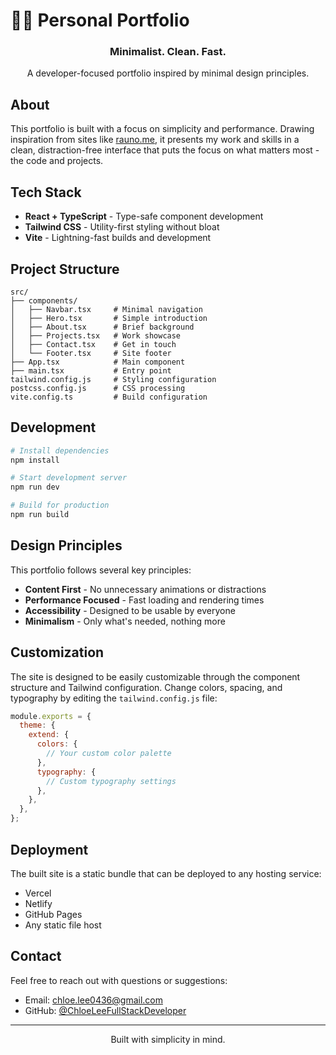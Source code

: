 # 🧑‍💻 Personal Portfolio

<div align="center">
  <h3>Minimalist. Clean. Fast.</h3>
  <p>A developer-focused portfolio inspired by minimal design principles.</p>
</div>

## About

This portfolio is built with a focus on simplicity and performance. Drawing inspiration from sites like [rauno.me](https://rauno.me), it presents my work and skills in a clean, distraction-free interface that puts the focus on what matters most - the code and projects.

## Tech Stack

- **React + TypeScript** - Type-safe component development
- **Tailwind CSS** - Utility-first styling without bloat
- **Vite** - Lightning-fast builds and development

## Project Structure

```
src/
├── components/
│   ├── Navbar.tsx     # Minimal navigation
│   ├── Hero.tsx       # Simple introduction
│   ├── About.tsx      # Brief background
│   ├── Projects.tsx   # Work showcase
│   ├── Contact.tsx    # Get in touch
│   └── Footer.tsx     # Site footer
├── App.tsx            # Main component
├── main.tsx           # Entry point
tailwind.config.js     # Styling configuration
postcss.config.js      # CSS processing
vite.config.ts         # Build configuration
```

## Development

```bash
# Install dependencies
npm install

# Start development server
npm run dev

# Build for production
npm run build
```

## Design Principles

This portfolio follows several key principles:

- **Content First** - No unnecessary animations or distractions
- **Performance Focused** - Fast loading and rendering times
- **Accessibility** - Designed to be usable by everyone
- **Minimalism** - Only what's needed, nothing more

## Customization

The site is designed to be easily customizable through the component structure and Tailwind configuration. Change colors, spacing, and typography by editing the `tailwind.config.js` file:

```js
module.exports = {
  theme: {
    extend: {
      colors: {
        // Your custom color palette
      },
      typography: {
        // Custom typography settings
      },
    },
  },
};
```

## Deployment

The built site is a static bundle that can be deployed to any hosting service:

- Vercel
- Netlify
- GitHub Pages
- Any static file host

## Contact

Feel free to reach out with questions or suggestions:

- Email: [chloe.lee0436@gmail.com](mailto:chloe.lee0436@gmail.com)
- GitHub: [@ChloeLeeFullStackDeveloper](https://github.com/ChloeLeeFullStackDeveloper)

---

<div align="center">
  <p>Built with simplicity in mind.</p>
</div>
